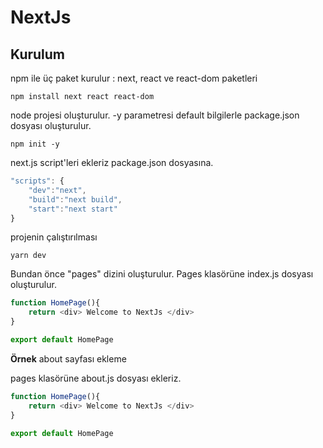 


# NextJs



## Kurulum

npm ile üç paket kurulur : next, react ve react-dom paketleri

    npm install next react react-dom

node projesi oluşturulur. -y parametresi default bilgilerle package.json dosyası oluşturulur.

    npm init -y

next.js script'leri ekleriz package.json dosyasına.

```js
"scripts": {
    "dev":"next",
    "build":"next build",
    "start":"next start"
}
```

projenin çalıştırılması

    yarn dev

Bundan önce "pages" dizini oluşturulur. Pages klasörüne index.js dosyası oluşturulur.

```js
function HomePage(){
    return <div> Welcome to NextJs </div>
}

export default HomePage
```

**Örnek** about sayfası ekleme

pages klasörüne about.js dosyası ekleriz.

```js
function HomePage(){
    return <div> Welcome to NextJs </div>
}

export default HomePage
```





